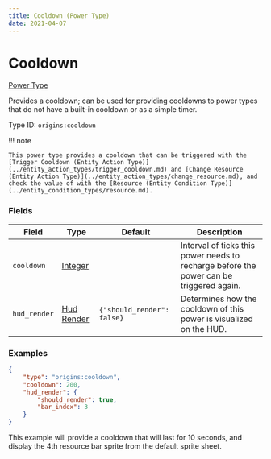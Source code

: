 ```yaml
---
title: Cooldown (Power Type)
date: 2021-04-07
---
```


# Cooldown

[Power Type](../power_types.md)

Provides a cooldown; can be used for providing cooldowns to power types that do not have a built-in cooldown or as a simple timer.

Type ID: `origins:cooldown`

!!! note

    This power type provides a cooldown that can be triggered with the [Trigger Cooldown (Entity Action Type)](../entity_action_types/trigger_cooldown.md) and [Change Resource (Entity Action Type)](../entity_action_types/change_resource.md), and check the value of with the [Resource (Entity Condition Type)](../entity_condition_types/resource.md).


### Fields

Field  | Type | Default | Description
-------|------|---------|-------------
`cooldown` | [Integer](../data_types/integer.md) | | Interval of ticks this power needs to recharge before the power can be triggered again.
`hud_render` | [Hud Render](../data_types/hud_render.md) | `{"should_render": false}` | Determines how the cooldown of this power is visualized on the HUD.



### Examples

```json
{
    "type": "origins:cooldown",
    "cooldown": 200,
    "hud_render": {
        "should_render": true,
        "bar_index": 3
    }
}
```

This example will provide a cooldown that will last for 10 seconds, and display the 4th resource bar sprite from the default sprite sheet.
